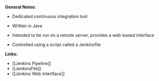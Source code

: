 **General Notes:**
* Dedicated continuous integration tool  

* Written in Java
 
* Intended to be run on a remote server, provides a web-based interface
 
* Controlled using a script called a Jenkinsfile

**Links:**
* [[Jenkins Pipeline]]
* [[JenkinsFile]]
* [[Jenkins Web Intertface]]